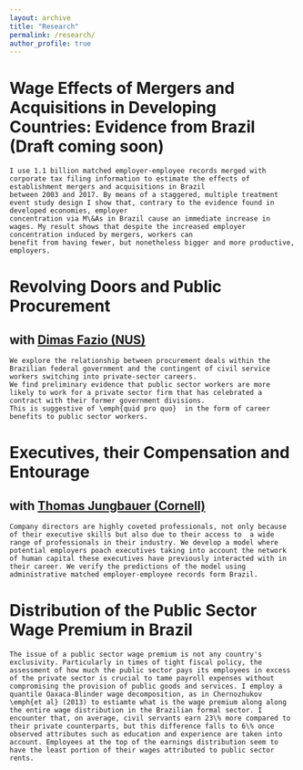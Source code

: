 ```yaml
---
layout: archive
title: "Research"
permalink: /research/
author_profile: true
---
```


# Wage Effects of Mergers and Acquisitions in Developing Countries: Evidence from Brazil (Draft coming soon)
    I use 1.1 billion matched employer-employee records merged with corporate tax filing information to estimate the effects of establishment mergers and acquisitions in Brazil
    between 2003 and 2017. By means of a staggered, multiple treatment event study design I show that, contrary to the evidence found in developed economies, employer 
    concentration via M\&As in Brazil cause an immediate increase in wages. My result shows that despite the increased employer concentration induced by mergers, workers can 
    benefit from having fewer, but nonetheless bigger and more productive, employers. 
    
# Revolving Doors and Public Procurement
## with [Dimas Fazio (NUS)](https://sites.google.com/view/dimasfazio)
    We explore the relationship between procurement deals within the Brazilian federal government and the contingent of civil service workers switching into private-sector careers.
    We find preliminary evidence that public sector workers are more likely to work for a private sector firm that has celebrated a contract with their former government divisions.
    This is suggestive of \emph{quid pro quo}  in the form of career benefits to public sector workers. 
    
# Executives, their Compensation and Entourage
## with [Thomas Jungbauer (Cornell)](https://thomas-jungbauer.com/)
    Company directors are highly coveted professionals, not only because of their executive skills but also due to their access to  a wide range of professionals in their industry. We develop a model where potential employers poach executives taking into account the network of human capital these executives have previously interacted with in their career. We verify the predictions of the model using administrative matched employer-employee records form Brazil.  
  
# Distribution of the Public Sector Wage Premium in Brazil
    The issue of a public sector wage premium is not any country's exclusivity. Particularly in times of tight fiscal policy, the assessment of how much the public sector pays its employees in excess of the private sector is crucial to tame payroll expenses without compromising the provision of public goods and services. I employ a quantile Oaxaca-Blinder wage decomposition, as in Chernozhukov \emph{et al} (2013) to estiamte what is the wage premium along along the entire wage distribution in the Brazilian formal sector. I encounter that, on average, civil servants earn 23\% more compared to their private counterparts, but this difference falls to 6\% once observed attributes such as education and experience are taken into account. Employees at the top of the earnings distribution seem to have the least portion of their wages attributed to public sector rents. 
